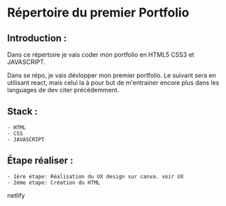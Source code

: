 # Répertoire du premier Portfolio

## Introduction :

Dans ce répertoire je vais coder mon portfolio en HTML5 CSS3 et JAVASCRIPT.

Dans se répo, je vais dévlopper mon premier portfolio.
Le suivant sera en utilisant react, mais celui la à pour but de m'entrainer encore plus dans les languages de dev citer précédemment.

## Stack :

    - HTML
    - CSS
    - JAVASCRIPT

## Étape réaliser :

    - 1ère étape: Réalisation du UX design sur canva. voir UX
    - 2ème étape: Création du HTML

netlify